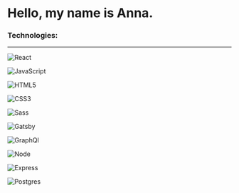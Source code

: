 <h1> Hello, my name is Anna. </h1>
<h3 > Technologies: </h3>
<hr  />


 <p>  <img alt="React" src="https://img.shields.io/badge/React-61DAFB?logo=react&logoColor=white&style=for-the-badge" /> </p>
   <p> <img alt="JavaScript" src="https://img.shields.io/badge/JavaScript-F7DF1E?logo=javascript&logoColor=white&style=for-the-badge" /> </p>
  <p> <img alt="HTML5" src="https://img.shields.io/badge/HTML-E34F26?logo=html5&logoColor=white&style=for-the-badge" /> </p>
  <p> <img alt="CSS3" src="https://img.shields.io/badge/CSS-1572B6?logo=css3&logoColor=white&style=for-the-badge" /> </p>
 <p> <img alt="Sass" src="https://img.shields.io/badge/Sass-CC6699?logo=sass&logoColor=white&style=for-the-badge" /> </p>
 <p> <img alt="Gatsby" src="https://img.shields.io/badge/Gatsby-663399?logo=gatsby&logoColor=white&style=for-the-badge" /> </p>
  <p> <img alt="GraphQl" src="https://img.shields.io/badge/GraphQL-E10098?logo=graphql&logoColor=white&style=for-the-badge" /> </p>
  <p> <img alt="Node" src="https://img.shields.io/badge/Node-9acd32?logo=nodejs&logoColor=black&style=for-the-badge" /> </p>
  <p> <img alt="Express" src="https://img.shields.io/badge/Express-dddddd?logo=express&logoColor=white&style=for-the-badge" /> </p>
 <p> <img alt="Postgres" src="https://img.shields.io/badge/Postgres-3895d3?logo=postgres&logoColor=white&style=for-the-badge" /> </p>
 



